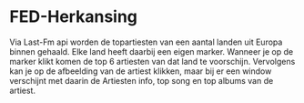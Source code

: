 # FED-Herkansing

Via Last-Fm api worden de topartiesten van een aantal landen uit Europa binnen gehaald. Elke land heeft daarbij een eigen marker. Wanneer je op de marker klikt komen de top 6 artiesten van dat land te voorschijn. Vervolgens kan je op de afbeelding van de artiest klikken, maar bij er een window verschijnt met daarin de Artiesten info, top song en top albums van de artiest.
